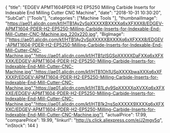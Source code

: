 {
	"title": "EDGEV APMT1604PDER H2 EP5250 Milling Carbide Inserts for Indexable End Milling Cutter CNC Machine",
	"date": "2018-10-31 10:30:20",
	"SubCat": ["Tools"],
	"categories": ["Machine Tools "],
	"thumbnailImage": "https://ae01.alicdn.com/kf/HTB1Ay2vSpXXXXXBXXXXq6xXFXXX8/EDGEV-APMT1604-PDER-H2-EP5250-Milling-Carbide-Inserts-for-Indexable-End-Mill-Cutter-CNC-Machine.jpg_220x220.jpg",
	"BigImage": ["https://ae01.alicdn.com/kf/HTB1Ay2vSpXXXXXBXXXXq6xXFXXX8/EDGEV-APMT1604-PDER-H2-EP5250-Milling-Carbide-Inserts-for-Indexable-End-Mill-Cutter-CNC-Machine.jpg","https://ae01.alicdn.com/kf/HTB1zlSGSpXXXXXDaFXXq6xXFXXXK/EDGEV-APMT1604-PDER-H2-EP5250-Milling-Carbide-Inserts-for-Indexable-End-Mill-Cutter-CNC-Machine.jpg","https://ae01.alicdn.com/kf/HTB1Oh1USpXXXXbwaXXXq6xXFXXXP/EDGEV-APMT1604-PDER-H2-EP5250-Milling-Carbide-Inserts-for-Indexable-End-Mill-Cutter-CNC-Machine.jpg","https://ae01.alicdn.com/kf/HTB1Ldy9SpXXXXXqXVXXq6xXFXXXE/EDGEV-APMT1604-PDER-H2-EP5250-Milling-Carbide-Inserts-for-Indexable-End-Mill-Cutter-CNC-Machine.jpg","https://ae01.alicdn.com/kf/HTB1k2nsSpXXXXX9XXXXq6xXFXXXC/EDGEV-APMT1604-PDER-H2-EP5250-Milling-Carbide-Inserts-for-Indexable-End-Mill-Cutter-CNC-Machine.jpg"],
	"actualPrice": 17.99,
	"comparePrice": 19.99,
	"linkurl": "http://s.click.aliexpress.com/e/J2mgv5q",
	"inStock": 144
}
